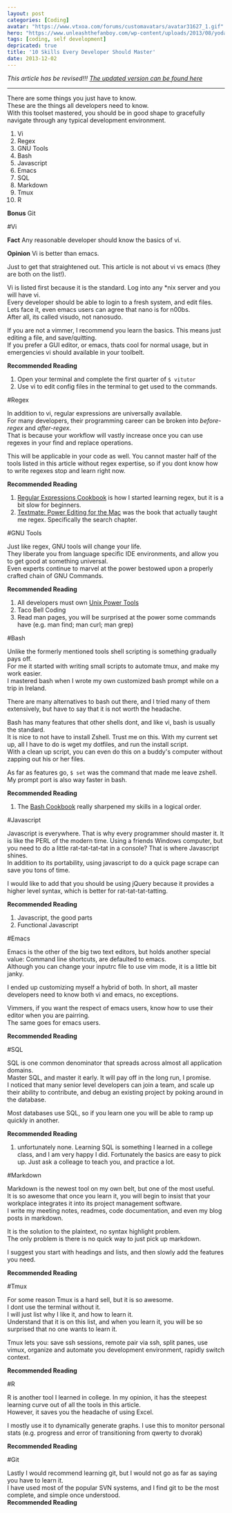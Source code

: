 ```yaml
---
layout: post
categories: [Coding]
avatar: "https://www.vtxoa.com/forums/customavatars/avatar31627_1.gif"
hero: "https://www.unleashthefanboy.com/wp-content/uploads/2013/08/yoda-quotes.jpeg"
tags: [coding, self development]
depricated: true
title: '10 Skills Every Developer Should Master'
date: 2013-12-02
---
```


*This article has be revised!!! [The updated version can be found here](2014-03-17-10-skills-every-developer-should-master-revisited.md)*

---

There are some things you just have to know.  
These are the things all developers need to know.  
With this toolset mastered, you should be in good shape to gracefully navigate through any typical development environment.  

1.   Vi
2.   Regex
3.   GNU Tools
4.   Bash
5.   Javascript
6.   Emacs
7.   SQL
8.   Markdown
9.   Tmux
10.  R

**Bonus** Git

#Vi

**Fact** Any reasonable developer should know the basics of vi.  

**Opinion** Vi is better than emacs.  

Just to get that straightened out.  This article is not about vi vs emacs (they are both on the list!).  

Vi is listed first because it is the standard.  Log into any \*nix server and you will have vi.  
Every developer should be able to login to a fresh system, and edit files.  
Lets face it, even emacs users can agree that nano is for n00bs.  
After all, its called visudo, not nanosudo.  

If you are not a vimmer, I recommend you learn the basics.  This means just editing a file, and save/quitting.  
If you prefer a GUI editor, or emacs, thats cool for normal usage, but in emergencies vi should available in your toolbelt.  

**Recommended Reading**  

1.  Open your terminal and complete the first quarter of ``` $ vitutor ```
1.  Use vi to edit config files in the terminal to get used to the commands.

#Regex

In addition to vi, regular expressions are universally available.  
For many developers, their programming career can be broken into *before-regex* and *after-regex*.  
That is because your workflow will vastly increase once you can use regexes in your find and replace operations.  
  
This will be applicable in your code as well.  You cannot master half of the tools listed in this article without regex expertise, so if you dont know how to write regexes stop and learn right now.  

**Recommended Reading**

1.  [Regular Expressions Cookbook]("https://www.amazon.com/gp/product/1449319432/ref=as_li_ss_tl?ie=UTF8&camp=1789&creative=390957&creativeASIN=1449319432&linkCode=as2&tag=richsonicom-20") is how I started learning regex, but it is a bit slow for beginners.
1.  [Textmate: Power Editing for the Mac]( https://www.amazon.com/gp/product/097873923X/ref=as_li_ss_tl?ie=UTF8&camp=1789&creative=390957&creativeASIN=097873923X&linkCode=as2&tag=richsonicom-20 ) was the book that actually taught me regex.  Specifically the search chapter.


#GNU Tools

Just like regex, GNU tools will change your life.  
They liberate you from language specific IDE environments, and allow you to get good at something universal.  
Even experts continue to marvel at the power bestowed upon a properly crafted chain of GNU Commands.  
  
**Recommended Reading**  

1.  All developers must own [Unix Power Tools](https://www.amazon.com/gp/product/0596003307/ref=as_li_ss_tl?ie=UTF8&camp=1789&creative=390957&creativeASIN=0596003307&linkCode=as2&tag=richsonicom-20)
1.  Taco Bell Coding
1.  Read man pages, you will be surprised at the power some commands have (e.g. man find; man curl; man grep)


#Bash

Unlike the formerly mentioned tools shell scripting is something gradually pays off.  
For me it started with writing small scripts to automate tmux, and make my work easier.  
I mastered bash when I wrote my own customized bash prompt while on a trip in Ireland.  
  
There are many alternatives to bash out there, and I tried many of them extensively, but have to say that it is not worth the headache.  
  
Bash has many features that other shells dont, and like vi, bash is usually the standard.  
It is nice to not have to install Zshell.  Trust me on this.  With my current set up, all I have to do is wget my dotfiles, and run the install script.  
With a clean up script, you can even do this on a buddy's computer without zapping out his or her files.  
  
As far as features go, ```$ set``` was the command that made me leave zshell.  
My prompt port is also way faster in bash.  

**Recommended Reading**

1.  The [Bash Cookbook](https://www.amazon.com/gp/product/0596526784/ref=as_li_ss_tl?ie=UTF8&camp=1789&creative=390957&creativeASIN=0596526784&linkCode=as2&tag=richsonicom-20) really sharpened my skills in a logical order.

#Javascript

Javascript is everywhere.  That is why every programmer should master it.  It is like the PERL of the modern time.  Using a friends Windows computer, but you need to do a little rat-tat-tat-tat in a console?  That is where Javascript shines.  
In addition to its portability, using javascript to do a quick page scrape can save you tons of time.  
  
I would like to add that you should be using jQuery because it provides a higher level syntax, which is better for rat-tat-tat-tatting.  
  
**Recommended Reading**

1.  Javascript, the good parts
1.  Functional Javascript

#Emacs

Emacs is the other of the big two text editors, but holds another special value:  Command line shortcuts, are defaulted to emacs.  
Although you can change your inputrc file to use vim mode, it is a little bit janky.  
  
I ended up customizing myself a hybrid of both.  In short, all master developers need to know both vi and emacs, no exceptions.  
  
Vimmers, if you want the respect of emacs users, know how to use their editor when you are pairring.    
The same goes for emacs users.  

**Recommended Reading**

#SQL

SQL is one common denominator that spreads across almost all application domains.  
Master SQL, and master it early.  It will pay off in the long run, I promise.  
I noticed that many senior level developers can join a team, and scale up their ability to contribute, and debug an existing project by poking around in the database.  
  
Most databases use SQL, so if you learn one you will be able to ramp up quickly in another.  

**Recommended Reading**

1.  unfortunately none.  Learning SQL is something I learned in a college class, and I am very happy I did.  Fortunately the basics are easy to pick up. Just ask a colleage to teach you, and practice a lot.

#Markdown

Markdown is the newest tool on my own belt, but one of the most useful.  
It is so awesome that once you learn it, you will begin to insist that your workplace integrates it into its project management software.  
I write my meeting notes, readmes, code documentation, and even my blog posts in markdown.  
  
It is the solution to the plaintext, no syntax highlight problem.  
The only problem is there is no quick way to just pick up markdown.  
  
I suggest you start with headings and lists, and then slowly add the features you need.  
  
**Recommended Reading**  

#Tmux

For some reason Tmux is a hard sell, but it is so awesome.  
I dont use the terminal without it.  
I will just list why I like it, and how to learn it.  
Understand that it is on this list, and when you learn it, you will be so surprised that no one wants to learn it.  
  
Tmux lets you:  save ssh sessions, remote pair via ssh, split panes, use vimux, organize and automate you development environment, rapidly switch context.  
  
**Recommended Reading**  
  
#R  


R is another tool I learned in college.  In my opinion, it has the steepest learning curve out of all the tools in this article.  
However, it saves you the headache of using Excel.  
  
I mostly use it to dynamically generate graphs.  I use this to monitor personal stats (e.g. progress and error of transitioning from qwerty to dvorak)  
  
**Recommended Reading**

#Git

Lastly I would recommend learning git, but I would not go as far as saying you have to learn it.  
I have used most of the popular SVN systems, and I find git to be the most complete, and simple once understood.  
**Recommended Reading**  
